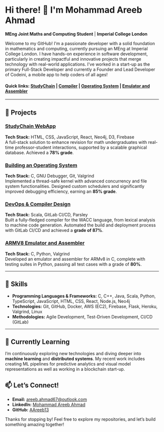 # Hi there! 👋 I'm Mohammad Areeb Ahmad

**MEng Joint Maths and Computing Student** | **Imperial College London**

Welcome to my GitHub! I'm a passionate developer with a solid foundation in mathematics and computing, currently pursuing an MEng at Imperial College London. I have hands-on experience in software development, particularly in creating impactful and innovative projects that merge technology with real-world applications. I've worked in a start-up as the primary Full-Stack Developer and currently a Founder and Lead Developer of Codeini, a mobile app to help coders of all ages!

#### Quick links: [StudyChain](https://github.com/AAreeb13/Design-For-Real-People) | [Compiler](https://github.com/AAreeb13/WACC-Compiler) | [Operating System](https://github.com/AAreeb13/Operating-System) | [Emulator and Assembler](https://github.com/AAreeb13/ARMv8-Emulator-and-Assembler-in-C)


---
## 🚀 Projects

### [StudyChain WebApp](https://github.com/AAreeb13/Design-For-Real-People)
**Tech Stack:** HTML, CSS, JavaScript, React, Neo4j, D3, Firebase  
A full-stack solution to enhance revision for math undergraduates with real-time professor-student interactions, supported by a scalable graphical database. Achieved a **78% grade**.

### [Building an Operating System](https://github.com/AAreeb13/Operating-System)
**Tech Stack:** C, GNU Debugger, Git, Valgrind  
Implemented a thread-safe kernel with advanced concurrency and file system functionalities. Designed custom schedulers and significantly improved debugging efficiency, earning an **85% grade**.

### [DevOps & Compiler Design](https://github.com/AAreeb13/WACC-Compiler)
**Tech Stack:** Scala, GitLab CI/CD, Parsley  
Built a fully-fledged compiler for the WACC language, from lexical analysis to machine code generation. Automated the build and deployment process with GitLab CI/CD and achieved a **grade of 87%**.

### [ARMV8 Emulator and Assembler](https://github.com/AAreeb13/ARMv8-Emulator-and-Assembler-in-C)
**Tech Stack:** C, Python, Valgrind  
Developed an emulator and assembler for ARMv8 in C, complete with testing suites in Python, passing all test cases with a grade of **80%**.

---

## 🧠 Skills

- **Programming Languages & Frameworks:** C, C++, Java, Scala, Python, TypeScript, JavaScript, HTML, CSS, React, Node.js, Neo4j
- **Technologies:** Git, GitHub, Docker, AWS (EC2), Firebase, Flask, Heroku, Valgrind, Linux
- **Methodologies:** Agile Development, Test-Driven Development, CI/CD (GitLab)

---

## 🌱 Currently Learning
I’m continuously exploring new technologies and diving deeper into **machine learning** and **distributed systems**. My recent work includes creating ML pipelines for predictive analytics and visual model representations as well as working in a blockchain start-up.

## 📫 Let’s Connect!
- **Email:** areeb.ahmad67@outlook.com
- **LinkedIn:** [Mohammad Areeb Ahmad](https://www.linkedin.com/in/mohammad-areeb-ahmad-imperial)
- **GitHub:** [AAreeb13](https://github.com/AAreeb13)

Thanks for stopping by! Feel free to explore my repositories, and let’s build something amazing together!
